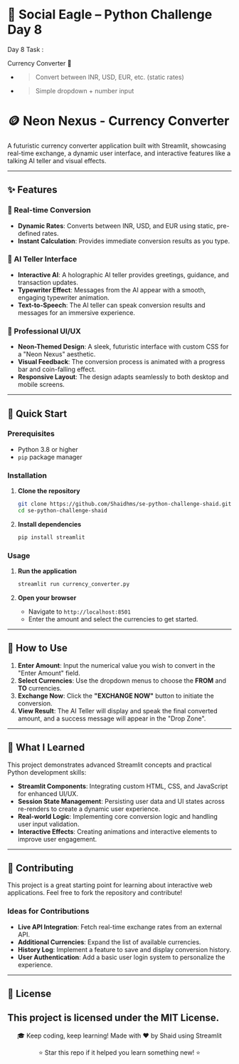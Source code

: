 # 🦅 Social Eagle – Python Challenge Day 8

Day 8 Task :  

Currency Converter 💱

- > Convert between INR, USD, EUR, etc. (static rates)
- > Simple dropdown + number input

# 🪙 Neon Nexus - Currency Converter

A futuristic currency converter application built with Streamlit, showcasing real-time exchange, a dynamic user interface, and interactive features like a talking AI teller and visual effects.

-----

## ✨ Features

### 💱 Real-time Conversion

  - **Dynamic Rates**: Converts between INR, USD, and EUR using static, pre-defined rates.
  - **Instant Calculation**: Provides immediate conversion results as you type.

### 🤖 AI Teller Interface

  - **Interactive AI**: A holographic AI teller provides greetings, guidance, and transaction updates.
  - **Typewriter Effect**: Messages from the AI appear with a smooth, engaging typewriter animation.
  - **Text-to-Speech**: The AI teller can speak conversion results and messages for an immersive experience.

### 🎨 Professional UI/UX

  - **Neon-Themed Design**: A sleek, futuristic interface with custom CSS for a "Neon Nexus" aesthetic.
  - **Visual Feedback**: The conversion process is animated with a progress bar and coin-falling effect.
  - **Responsive Layout**: The design adapts seamlessly to both desktop and mobile screens.

-----

## 🚀 Quick Start

### Prerequisites

  - Python 3.8 or higher
  - `pip` package manager

### Installation

1.  **Clone the repository**

    ```bash
    git clone https://github.com/Shaidhms/se-python-challenge-shaid.git
    cd se-python-challenge-shaid
    ```

2.  **Install dependencies**

    ```bash
    pip install streamlit
    ```

### Usage

1.  **Run the application**

    ```bash
    streamlit run currency_converter.py
    ```

2.  **Open your browser**

      - Navigate to `http://localhost:8501`
      - Enter the amount and select the currencies to get started.

-----

## 🎯 How to Use

1.  **Enter Amount**: Input the numerical value you wish to convert in the "Enter Amount" field.
2.  **Select Currencies**: Use the dropdown menus to choose the **FROM** and **TO** currencies.
3.  **Exchange Now**: Click the **"EXCHANGE NOW"** button to initiate the conversion.
4.  **View Result**: The AI Teller will display and speak the final converted amount, and a success message will appear in the "Drop Zone".

-----

## 🧠 What I Learned

This project demonstrates advanced Streamlit concepts and practical Python development skills:

  - **Streamlit Components**: Integrating custom HTML, CSS, and JavaScript for enhanced UI/UX.
  - **Session State Management**: Persisting user data and UI states across re-renders to create a dynamic user experience.
  - **Real-world Logic**: Implementing core conversion logic and handling user input validation.
  - **Interactive Effects**: Creating animations and interactive elements to improve user engagement.

-----

## 🤝 Contributing

This project is a great starting point for learning about interactive web applications. Feel free to fork the repository and contribute\!

### Ideas for Contributions

  - **Live API Integration**: Fetch real-time exchange rates from an external API.
  - **Additional Currencies**: Expand the list of available currencies.
  - **History Log**: Implement a feature to save and display conversion history.
  - **User Authentication**: Add a basic user login system to personalize the experience.

-----

## 📄 License

This project is licensed under the MIT License.
----


<div align="center">


🎓 Keep coding, keep learning!
Made with ❤️ by Shaid using Streamlit

⭐ Star this repo if it helped you learn something new! ⭐

</div>


